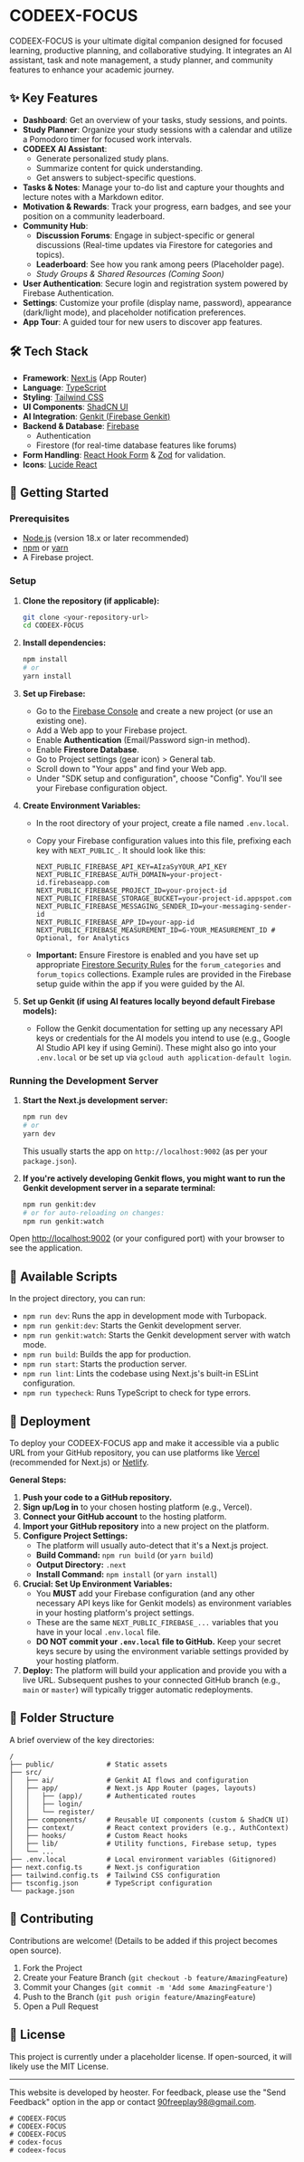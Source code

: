 
# CODEEX-FOCUS

CODEEX-FOCUS is your ultimate digital companion designed for focused learning, productive planning, and collaborative studying. It integrates an AI assistant, task and note management, a study planner, and community features to enhance your academic journey.

## ✨ Key Features

*   **Dashboard**: Get an overview of your tasks, study sessions, and points.
*   **Study Planner**: Organize your study sessions with a calendar and utilize a Pomodoro timer for focused work intervals.
*   **CODEEX AI Assistant**:
    *   Generate personalized study plans.
    *   Summarize content for quick understanding.
    *   Get answers to subject-specific questions.
*   **Tasks & Notes**: Manage your to-do list and capture your thoughts and lecture notes with a Markdown editor.
*   **Motivation & Rewards**: Track your progress, earn badges, and see your position on a community leaderboard.
*   **Community Hub**:
    *   **Discussion Forums**: Engage in subject-specific or general discussions (Real-time updates via Firestore for categories and topics).
    *   **Leaderboard**: See how you rank among peers (Placeholder page).
    *   *Study Groups & Shared Resources (Coming Soon)*
*   **User Authentication**: Secure login and registration system powered by Firebase Authentication.
*   **Settings**: Customize your profile (display name, password), appearance (dark/light mode), and placeholder notification preferences.
*   **App Tour**: A guided tour for new users to discover app features.

## 🛠️ Tech Stack

*   **Framework**: [Next.js](https://nextjs.org/) (App Router)
*   **Language**: [TypeScript](https://www.typescriptlang.org/)
*   **Styling**: [Tailwind CSS](https://tailwindcss.com/)
*   **UI Components**: [ShadCN UI](https://ui.shadcn.com/)
*   **AI Integration**: [Genkit (Firebase Genkit)](https://firebase.google.com/docs/genkit)
*   **Backend & Database**: [Firebase](https://firebase.google.com/)
    *   Authentication
    *   Firestore (for real-time database features like forums)
*   **Form Handling**: [React Hook Form](https://react-hook-form.com/) & [Zod](https://zod.dev/) for validation.
*   **Icons**: [Lucide React](https://lucide.dev/)

## 🚀 Getting Started

### Prerequisites

*   [Node.js](https://nodejs.org/) (version 18.x or later recommended)
*   [npm](https://www.npmjs.com/) or [yarn](https://yarnpkg.com/)
*   A Firebase project.

### Setup

1.  **Clone the repository (if applicable):**
    ```bash
    git clone <your-repository-url>
    cd CODEEX-FOCUS
    ```

2.  **Install dependencies:**
    ```bash
    npm install
    # or
    yarn install
    ```

3.  **Set up Firebase:**
    *   Go to the [Firebase Console](https://console.firebase.google.com/) and create a new project (or use an existing one).
    *   Add a Web app to your Firebase project.
    *   Enable **Authentication** (Email/Password sign-in method).
    *   Enable **Firestore Database**.
    *   Go to Project settings (gear icon) > General tab.
    *   Scroll down to "Your apps" and find your Web app.
    *   Under "SDK setup and configuration", choose "Config". You'll see your Firebase configuration object.

4.  **Create Environment Variables:**
    *   In the root directory of your project, create a file named `.env.local`.
    *   Copy your Firebase configuration values into this file, prefixing each key with `NEXT_PUBLIC_`. It should look like this:

        ```env
        NEXT_PUBLIC_FIREBASE_API_KEY=AIzaSyYOUR_API_KEY
        NEXT_PUBLIC_FIREBASE_AUTH_DOMAIN=your-project-id.firebaseapp.com
        NEXT_PUBLIC_FIREBASE_PROJECT_ID=your-project-id
        NEXT_PUBLIC_FIREBASE_STORAGE_BUCKET=your-project-id.appspot.com
        NEXT_PUBLIC_FIREBASE_MESSAGING_SENDER_ID=your-messaging-sender-id
        NEXT_PUBLIC_FIREBASE_APP_ID=your-app-id
        NEXT_PUBLIC_FIREBASE_MEASUREMENT_ID=G-YOUR_MEASUREMENT_ID # Optional, for Analytics
        ```
    *   **Important:** Ensure Firestore is enabled and you have set up appropriate [Firestore Security Rules](https://firebase.google.com/docs/firestore/security/get-started) for the `forum_categories` and `forum_topics` collections. Example rules are provided in the Firebase setup guide within the app if you were guided by the AI.

5.  **Set up Genkit (if using AI features locally beyond default Firebase models):**
    *   Follow the Genkit documentation for setting up any necessary API keys or credentials for the AI models you intend to use (e.g., Google AI Studio API key if using Gemini). These might also go into your `.env.local` or be set up via `gcloud auth application-default login`.

### Running the Development Server

1.  **Start the Next.js development server:**
    ```bash
    npm run dev
    # or
    yarn dev
    ```
    This usually starts the app on `http://localhost:9002` (as per your `package.json`).

2.  **If you're actively developing Genkit flows, you might want to run the Genkit development server in a separate terminal:**
    ```bash
    npm run genkit:dev
    # or for auto-reloading on changes:
    npm run genkit:watch
    ```

Open [http://localhost:9002](http://localhost:9002) (or your configured port) with your browser to see the application.

## 📜 Available Scripts

In the project directory, you can run:

*   `npm run dev`: Runs the app in development mode with Turbopack.
*   `npm run genkit:dev`: Starts the Genkit development server.
*   `npm run genkit:watch`: Starts the Genkit development server with watch mode.
*   `npm run build`: Builds the app for production.
*   `npm run start`: Starts the production server.
*   `npm run lint`: Lints the codebase using Next.js's built-in ESLint configuration.
*   `npm run typecheck`: Runs TypeScript to check for type errors.

## 🚀 Deployment

To deploy your CODEEX-FOCUS app and make it accessible via a public URL from your GitHub repository, you can use platforms like [Vercel](https://vercel.com/) (recommended for Next.js) or [Netlify](https://www.netlify.com/).

**General Steps:**

1.  **Push your code to a GitHub repository.**
2.  **Sign up/Log in** to your chosen hosting platform (e.g., Vercel).
3.  **Connect your GitHub account** to the hosting platform.
4.  **Import your GitHub repository** into a new project on the platform.
5.  **Configure Project Settings:**
    *   The platform will usually auto-detect that it's a Next.js project.
    *   **Build Command:** `npm run build` (or `yarn build`)
    *   **Output Directory:** `.next`
    *   **Install Command:** `npm install` (or `yarn install`)
6.  **Crucial: Set Up Environment Variables:**
    *   You **MUST** add your Firebase configuration (and any other necessary API keys like for Genkit models) as environment variables in your hosting platform's project settings.
    *   These are the same `NEXT_PUBLIC_FIREBASE_...` variables that you have in your local `.env.local` file.
    *   **DO NOT commit your `.env.local` file to GitHub.** Keep your secret keys secure by using the environment variable settings provided by your hosting platform.
7.  **Deploy:** The platform will build your application and provide you with a live URL. Subsequent pushes to your connected GitHub branch (e.g., `main` or `master`) will typically trigger automatic redeployments.

## 📁 Folder Structure

A brief overview of the key directories:

```
/
├── public/             # Static assets
├── src/
│   ├── ai/             # Genkit AI flows and configuration
│   ├── app/            # Next.js App Router (pages, layouts)
│   │   ├── (app)/      # Authenticated routes
│   │   ├── login/
│   │   └── register/
│   ├── components/     # Reusable UI components (custom & ShadCN UI)
│   ├── context/        # React context providers (e.g., AuthContext)
│   ├── hooks/          # Custom React hooks
│   ├── lib/            # Utility functions, Firebase setup, types
│   └── ...
├── .env.local          # Local environment variables (Gitignored)
├── next.config.ts      # Next.js configuration
├── tailwind.config.ts  # Tailwind CSS configuration
├── tsconfig.json       # TypeScript configuration
└── package.json
```

## 🙏 Contributing

Contributions are welcome! (Details to be added if this project becomes open source).

1.  Fork the Project
2.  Create your Feature Branch (`git checkout -b feature/AmazingFeature`)
3.  Commit your Changes (`git commit -m 'Add some AmazingFeature'`)
4.  Push to the Branch (`git push origin feature/AmazingFeature`)
5.  Open a Pull Request

## 📄 License

This project is currently under a placeholder license. If open-sourced, it will likely use the MIT License.

---

This website is developed by heoster.
For feedback, please use the "Send Feedback" option in the app or contact [90freeplay98@gmail.com](mailto:90freeplay98@gmail.com).
```# CODEEX-FOCUS
# CODEEX-FOCUS
# CODEEX-FOCUS
# CODEEX-FOCUS
# codex-focus
# codeex-focus
